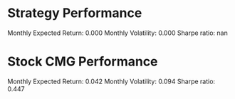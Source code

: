 # Strategy Performance
Monthly Expected Return: 0.000
Monthly Volatility: 0.000
Sharpe ratio: nan
# Stock CMG Performance
Monthly Expected Return: 0.042
Monthly Volatility: 0.094
Sharpe ratio: 0.447
